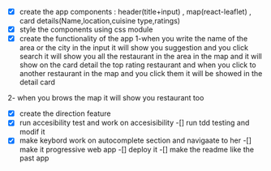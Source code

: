 -[x] create the app components : header(title+input) , map(react-leaflet) , card details(Name,location,cuisine type,ratings) 
-[x] style the components using css module
-[x] create the functionality of the app
1-when you write the name of the area or the city in the input it will show you suggestion  and you click search it will show you all  the restaurant in the area
in the map and it will show on the card detail the top rating restaurant and when you click to another restaurant in the map and you click them it will be showed in the detail card

2- when you brows the map it will show you restaurant too

-[x] create the direction feature
-[x] run accesibility test and work on accesisibility
-[] run tdd testing and modif it
-[x] make keybord work on autocomplete section and navigaate to her
-[] make it progressive web app
-[] deploy it 
-[] make the readme like the past app